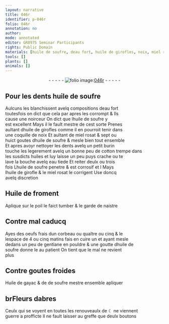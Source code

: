 ```yaml
---
layout: narrative
title: 046r
identifier: p-046r
folio: 046r
annotation: no
author:
mode: annotated
editor: GR8975 Seminar Participants
rights: Public Domain
materials: [huile de soufre, deau fort, huile de girofles, noix, miel rosat, cotton, eau, huile de girofle, Huile de froment, oeufs frais dun corbeau, gentiane, Huile de gayac, de soufre, Fleurs dabres]
tools: []
plants: []
animals: []
---
```


<div class="folio" align="center">- - - - - <a href="http://gallica.bnf.fr/ark:/12148/btv1b10500001g/f97.item" target="_blank"><img src="https://cu-mkp.github.io/2017-workshop-edition/assets/photo-icon.png" alt="folio image: " style="display:inline-block; margin-bottom:-3px;"/>046r</a> - - - - - </div>  
  

## Pour les dents <span class="m">huile de soufre</span>

 
Aulcuns les blanchissent avelq compositions <span class="m">deau fort</span><br/> toutesfois on dict que cela par apres les corrompt & Ils<br/> cause une noirceur On dict que l<span class="m">huile de soufre</span> y<br/> est excellent Mays il le fault mestre de cest sorte Prenes<br/> aultant d<span class="m">huile de girofles</span> comme il en pourroit tenir dans<br/> une coquille de <span class="m">noix</span> Et aultant de <span class="m">miel rosat</span> & sept ou<br/> huict goutes dhuile de soufre & mesle bien tout ensemble<br/> Et apres avoyr nettoyer les dents avelq un petit burin<br/> touche les legerement avelq un bonne peu de <span class="m">cotton</span> trempe dans<br/> les susdicts huiles et luy laisse un peu puys crache ou te<br/> lave la bouche avelq <span class="m">eau</span> tiede Et reiter deulx ou trois<br/> fois L<span class="m">huile de soufre</span> penetre & est corrosif et l Mays<br/> l<span class="m">huile de girofle</span> & le miel rosat le corrigent Use doncq<br/> avelq discretion
 
 
  

## <span class="m">Huile de froment</span>

 
Aplique sur le poil le faict tumber & le garde de naistre
 
 
  

## Contre mal caducq

 
Ayes des <span class="m">oeufs frais dun corbeau</span> ou qualtre ou cinq & le<br/> lespace de 4 ou cinq matins fais en cuire un et ayant mesle<br/> dedans un peu de <span class="m">gentiane</span> en pouldre & une goutte d<span class="m">huile de<br/> soufre</span> donne le au patient On tient que le mal ne revient<br/> plus
 
 
  

## Contre goutes froides

 
<span class="m">Huile de gayac</span> & de <span class="m">de soufre</span> mestre ensemble apliquer
 
 
  

## br<span class="m">Fleurs dabres</span>

 
Ceulx qui se voyent en toutes les renouveaulx de ☾ ne viennent<br/> guerre a profficte Il ne fault laisser au greffe que deulx boutons
 
